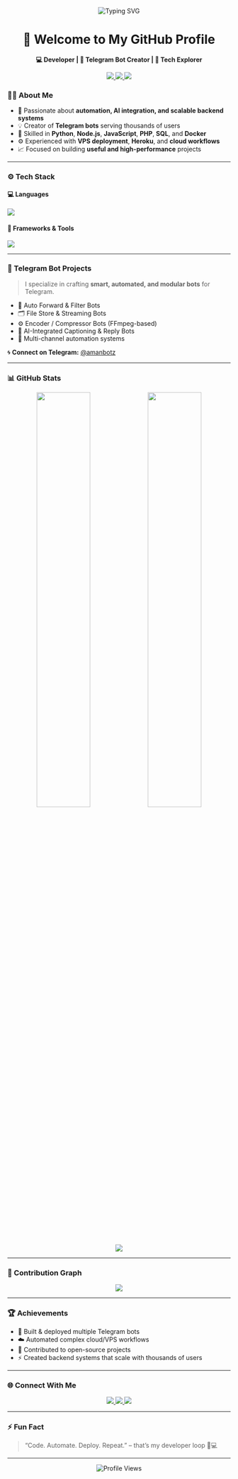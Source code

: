 <p align="center">
  <img src="https://readme-typing-svg.demolab.com?font=Fira+Code&pause=1000&color=00F7FF&center=true&vCenter=true&width=550&lines=AMAN+CHAUDHARY+(%23THE+ONLY+1);Hey+There!+I'm+Aman+Chaudhary;Full+Stack+Developer+💻;Telegram+Bot+Developer+🤖;Automation+%7C+AI+%7C+APIs+%7C+Cloud+☁️;Always+learning+new+things+🚀" alt="Typing SVG" />
</p>

<h1 align="center">👋 Welcome to My GitHub Profile</h1>

<p align="center">
  <b>💻 Developer | 🤖 Telegram Bot Creator | 🚀 Tech Explorer</b>
</p>
<p align="center">
  <a href="https://github.com/theamanchaudhary">
    <img src="https://img.shields.io/github/followers/theamanchaudhary?label=Followers&style=flat&color=0e75b6" />
  </a>
  <a href="https://t.me/amanbotz">
    <img src="https://img.shields.io/badge/Telegram-%40amanbotz-blue?logo=telegram" />
  </a>
  <a href="mailto:theamanchaudhary@gmail.com">
    <img src="https://img.shields.io/badge/Email-theamanchaudhary%40gmail.com-red?logo=gmail" />
  </a>
</p>

### 👨‍💻 About Me

- 🧠 Passionate about **automation, AI integration, and scalable backend systems**
- 💡 Creator of **Telegram bots** serving thousands of users
- 🔧 Skilled in **Python**, **Node.js**, **JavaScript**, **PHP**, **SQL**, and **Docker**
- ⚙️ Experienced with **VPS deployment**, **Heroku**, and **cloud workflows**
- 📈 Focused on building **useful and high-performance** projects

---

### ⚙️ Tech Stack

#### 💻 Languages
<p align="left">
  <img src="https://skillicons.dev/icons?i=python,js,typescript,php,html,css,bash" />
</p>

#### 🧰 Frameworks & Tools
<p align="left">
  <img src="https://skillicons.dev/icons?i=nodejs,express,flask,react,mysql,mongodb,sqlite,docker,git,github,vscode,heroku" />
</p>

---

### 🤖 Telegram Bot Projects

> I specialize in crafting **smart, automated, and modular bots** for Telegram.

- 🔁 Auto Forward & Filter Bots  
- 🗂️ File Store & Streaming Bots  
- ⚙️ Encoder / Compressor Bots (FFmpeg-based)  
- 🧠 AI-Integrated Captioning & Reply Bots  
- 🚀 Multi-channel automation systems  

🌀 **Connect on Telegram:** [@amanbotz](https://t.me/amanbotz)

---

### 📊 GitHub Stats

<p align="center">
  <img width="49%" src="https://github-readme-stats.vercel.app/api?username=theamanchaudhary&show_icons=true&theme=tokyonight&hide_border=true" />
  <img width="49%" src="https://github-readme-streak-stats.herokuapp.com?user=theamanchaudhary&theme=tokyonight&hide_border=true" />
</p>

<p align="center">
  <img src="https://github-readme-stats.vercel.app/api/top-langs/?username=theamanchaudhary&layout=compact&theme=tokyonight&hide_border=true" />
</p>

---

### 🌱 Contribution Graph

<p align="center">
  <img src="https://github-readme-activity-graph.vercel.app/graph?username=theamanchaudhary&bg_color=0d1117&color=00e6fe&line=00e6fe&point=ffffff&hide_border=true" />
</p>

---

### 🏆 Achievements

- 🤖 Built & deployed multiple Telegram bots  
- ☁️ Automated complex cloud/VPS workflows  
- 🧩 Contributed to open-source projects  
- ⚡ Created backend systems that scale with thousands of users  

---

### 🌐 Connect With Me

<p align="center">
  <a href="https://t.me/amanbotz">
    <img src="https://img.shields.io/badge/Telegram-%40amanbotz-blue?logo=telegram" />
  </a>
  <a href="mailto:theamanchaudhary@gmail.com">
    <img src="https://img.shields.io/badge/Email-theamanchaudhary%40gmail.com-red?logo=gmail" />
  </a>
  <a href="https://github.com/theamanchaudhary">
    <img src="https://img.shields.io/badge/GitHub-theamanchaudhary-black?logo=github" />
  </a>
</p>

---

### ⚡ Fun Fact

> “Code. Automate. Deploy. Repeat.” – that’s my developer loop 🧠💻

---

<p align="center">
  <img src="https://komarev.com/ghpvc/?username=theamanchaudhary&style=flat-square&color=00b4d8" alt="Profile Views" />
</p>
